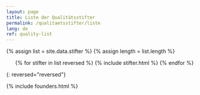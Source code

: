 ```yaml
---
layout: page
title: Liste der Qualitätsstifter
permalink: /qualitaetsstifter/liste
lang: de
ref: quality-list
---
```


{% assign list = site.data.stifter %}
{% assign length = list.length %}
<ol>
{% for stifter in list reversed %}
{% include stifter.html %}
{% endfor %}
</ol>{: reversed="reversed"}


{% include founders.html %}